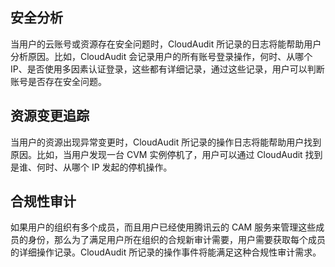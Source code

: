 ## 安全分析
当用户的云账号或资源存在安全问题时，CloudAudit 所记录的日志将能帮助用户分析原因。比如，CloudAudit  会记录用户的所有账号登录操作，何时、从哪个 IP、是否使用多因素认证登录，这些都有详细记录，通过这些记录，用户可以判断账号是否存在安全问题。
## 资源变更追踪
当用户的资源出现异常变更时，CloudAudit 所记录的操作日志将能帮助用户找到原因。比如，当用户发现一台 CVM 实例停机了，用户可以通过 CloudAudit 找到是谁、何时、从哪个 IP 发起的停机操作。
## 合规性审计
如果用户的组织有多个成员，而且用户已经使用腾讯云的 CAM 服务来管理这些成员的身份，那么为了满足用户所在组织的合规新审计需要，用户需要获取每个成员的详细操作记录。CloudAudit 所记录的操作事件将能满足这种合规性审计需求。